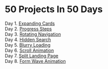 # 50 Projects In 50 Days

Day 1. [Expanding Cards](https://sultanmalik04.github.io/50-Projects/Day%201-Exapanding%20Cards/)    
Day 2. [Progress Steps](https://sultanmalik04.github.io/50-Projects/Day%202-Progress%20Steps/)    
Day 3. [Rotating Navigation](https://sultanmalik04.github.io/50-Projects/Day%203-Rotating%20Navigation/)   
Day 4. [Hidden Search](https://sultanmalik04.github.io/50-Projects/Day%204-Hidden-Search/)     
Day 5. [Blurry Loading](https://sultanmalik04.github.io/50-Projects/Day%205-Blurry-Loading/)    
Day 6. [Scroll Animation](https://sultanmalik04.github.io/50-Projects/Day%206-Scroll-Animation/)   
Day 7. [Split Landing Page](https://sultanmalik04.github.io/50-Projects/Day%207-Split-Landing-page/)      
Day 8. [Form Wave Animation](https://sultanmalik04.github.io/50-Projects/Day%208-Form-Wave-Animation/)
